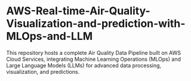 # AWS-Real-time-Air-Quality-Visualization-and-prediction-with-MLOps-and-LLM
This repository hosts a complete Air Quality Data Pipeline built on AWS Cloud Services, integrating Machine Learning Operations (MLOps) and Large Language Models (LLMs) for advanced data processing, visualization, and predictions.
